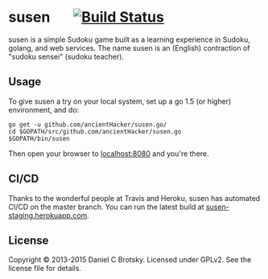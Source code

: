 # susen &nbsp;&nbsp;&nbsp;&nbsp;&nbsp;&nbsp;[![Build Status](https://travis-ci.org/ancientHacker/susen.go.svg)](https://travis-ci.org/ancientHacker/susen.go)

susen is a simple Sudoku game built as a learning experience in
Sudoku, golang, and web services.  The name susen is an (English)
contraction of "sudoku sensei" (sudoku teacher).

## Usage

To give susen a try on your local system, set up a go 1.5 (or higher) environment, and do:

	go get -u github.com/ancientHacker/susen.go/
	cd $GOPATH/src/github.com/ancientHacker/susen.go
	$GOPATH/bin/susen

Then open your browser to [localhost:8080](http://localhost:8080) and you're there.

## CI/CD

Thanks to the wonderful people at Travis and Heroku, susen
has automated CI/CD on the master branch.  You can run the
latest build at [susen-staging.herokuapp.com](https://susen-staging.herokuapp.com).

## License

Copyright © 2013-2015 Daniel C Brotsky.  Licensed under GPLv2.
See the license file for details.
